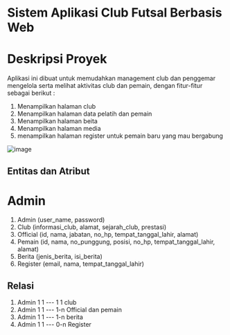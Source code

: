 # Sistem Aplikasi Club Futsal Berbasis Web

# Deskripsi Proyek
Aplikasi ini dibuat untuk memudahkan management club dan penggemar mengelola serta melihat aktivitas club dan pemain, dengan fitur-fitur sebagai berikut :
1. Menampilkan halaman club 
2. Menampilkan halaman data pelatih dan pemain 
3. Menampilkan halaman beita
4. Menampilkan halaman media
5. menampilkan halaman register untuk pemain baru yang mau bergabung

![image](https://user-images.githubusercontent.com/86096057/161379151-0ab12ac4-5f23-429b-a2a5-ed9538435e18.png)



## Entitas dan Atribut
# Admin
1. Admin (user_name, password)
2. Club (informasi_club, alamat, sejarah_club, prestasi)
3. Official (id, nama, jabatan, no_hp, tempat_tanggal_lahir, alamat)
4. Pemain (id, nama, no_punggung, posisi, no_hp, tempat_tanggal_lahir, alamat)
5. Berita (jenis_berita, isi_berita)
6. Register (email, nama, tempat_tanggal_lahir)


## Relasi
1. Admin 1 1 --- 1 1 club
2. Admin 1 1 --- 1-n Official dan pemain
3. Admin 1 1 --- 1-n berita
4. Admin 1 1 --- 0-n Register

